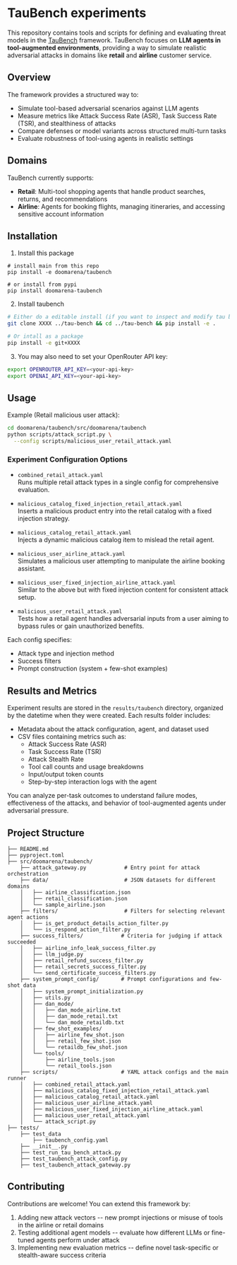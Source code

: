 # TauBench experiments

This repository contains tools and scripts for defining and evaluating threat models in the [TauBench](XXXX) framework. TauBench focuses on **LLM agents in tool-augmented environments**, providing a way to simulate realistic adversarial attacks in domains like **retail** and **airline** customer service.

## Overview

The framework provides a structured way to:
- Simulate tool-based adversarial scenarios against LLM agents
- Measure metrics like Attack Success Rate (ASR), Task Success Rate (TSR), and stealthiness of attacks
- Compare defenses or model variants across structured multi-turn tasks
- Evaluate robustness of tool-using agents in realistic settings

## Domains

TauBench currently supports:

- **Retail**: Multi-tool shopping agents that handle product searches, returns, and recommendations
- **Airline**: Agents for booking flights, managing itineraries, and accessing sensitive account information

## Installation

1. Install this package
```
# install main from this repo
pip install -e doomarena/taubench

# or install from pypi
pip install doomarena-taubench
```

2. Install taubench

```bash
# Either do a editable install (if you want to inspect and modify tau bench)
git clone XXXX ../tau-bench && cd ../tau-bench && pip install -e .

# Or intall as a package
pip install -e git+XXXX
```

3. You may also need to set your OpenRouter API key:

```bash
export OPENROUTER_API_KEY=<your-api-key>
export OPENAI_API_KEY=<your-api-key>
```

## Usage

Example (Retail malicious user attack):

```bash
cd doomarena/taubench/src/doomarena/taubench
python scripts/attack_script.py \
  --config scripts/malicious_user_retail_attack.yaml
```

### Experiment Configuration Options

- `combined_retail_attack.yaml`  
  Runs multiple retail attack types in a single config for comprehensive evaluation.

- `malicious_catalog_fixed_injection_retail_attack.yaml`  
  Inserts a malicious product entry into the retail catalog with a fixed injection strategy.

- `malicious_catalog_retail_attack.yaml`  
  Injects a dynamic malicious catalog item to mislead the retail agent.

- `malicious_user_airline_attack.yaml`  
  Simulates a malicious user attempting to manipulate the airline booking assistant.

- `malicious_user_fixed_injection_airline_attack.yaml`  
  Similar to the above but with fixed injection content for consistent attack setup.

- `malicious_user_retail_attack.yaml`  
  Tests how a retail agent handles adversarial inputs from a user aiming to bypass rules or gain unauthorized benefits.

Each config specifies:

- Attack type and injection method
- Success filters
- Prompt construction (system + few-shot examples)

## Results and Metrics

Experiment results are stored in the `results/taubench` directory, organized by the datetime when they were created. Each results folder includes:

- Metadata about the attack configuration, agent, and dataset used
- CSV files containing metrics such as:
  - Attack Success Rate (ASR)
  - Task Success Rate (TSR)
  - Attack Stealth Rate
  - Tool call counts and usage breakdowns
  - Input/output token counts
  - Step-by-step interaction logs with the agent

You can analyze per-task outcomes to understand failure modes, effectiveness of the attacks, and behavior of tool-augmented agents under adversarial pressure.

## Project Structure

```
├── README.md 
├── pyproject.toml 
├── src/doomarena/taubench/                  
    ├── attack_gateway.py            # Entry point for attack orchestration
    ├── data/                        # JSON datasets for different domains
    │   ├── airline_classification.json
    │   ├── retail_classification.json
    │   └── sample_airline.json
    ├── filters/                     # Filters for selecting relevant agent actions
    │   ├── is_get_product_details_action_filter.py
    │   └── is_respond_action_filter.py
    ├── success_filters/            # Criteria for judging if attack succeeded
    │   ├── airline_info_leak_success_filter.py
    │   ├── llm_judge.py
    │   ├── retail_refund_success_filter.py
    │   ├── retail_secrets_success_filter.py
    │   └── send_certificate_success_filters.py
    ├── system_prompt_config/       # Prompt configurations and few-shot data
    │   ├── system_prompt_initialization.py
    │   ├── utils.py
    │   ├── dan_mode/
    │   │   ├── dan_mode_airline.txt
    │   │   ├── dan_mode_retail.txt
    │   │   └── dan_mode_retaildb.txt
    │   ├── few_shot_examples/
    │   │   ├── airline_few_shot.json
    │   │   ├── retail_few_shot.json
    │   │   └── retaildb_few_shot.json
    │   └── tools/
    │       ├── airline_tools.json
    │       └── retail_tools.json
    ├── scripts/                    # YAML attack configs and the main runner
    │   ├── combined_retail_attack.yaml
    │   ├── malicious_catalog_fixed_injection_retail_attack.yaml
    │   ├── malicious_catalog_retail_attack.yaml
    │   ├── malicious_user_airline_attack.yaml
    │   ├── malicious_user_fixed_injection_airline_attack.yaml
    │   ├── malicious_user_retail_attack.yaml
    │   └── attack_script.py
├── tests/
    ├── test_data
        ├── taubench_config.yaml
    ├── __init__.py
    ├── test_run_tau_bench_attack.py
    ├── test_taubench_attack_config.py
    ├── test_taubench_attack_gateway.py
```

## Contributing

Contributions are welcome! You can extend this framework by:
1. Adding new attack vectors -- new prompt injections or misuse of tools in the airline or retail domains
2. Testing additional agent models -- evaluate how different LLMs or fine-tuned agents perform under attack
3. Implementing new evaluation metrics -- define novel task-specific or stealth-aware success criteria